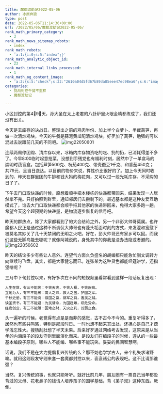 ```yaml
---
title: 魔都渡劫记2022-05-06
author: 冰原奔狼
type: post
date: 2022-05-06T11:14:36+00:00
url: /2022/05/06/魔都渡劫记2022-05-06/
rank_math_primary_category:
  - 3
rank_math_news_sitemap_robots:
  - index
rank_math_robots:
  - 'a:1:{i:0;s:5:"index";}'
rank_math_analytic_object_id:
  - 23
rank_math_internal_links_processed:
  - 1
rank_math_og_content_image:
  - 'a:2:{s:5:"check";s:32:"2610a04d5fd67b89da85eee47ec98ea6";s:6:"images";a:0:{}}'
categories:
  - 挑战封控午餐不重样
  - 魔都渡劫记

---
```

小区封控的第4⃣️9⃣️天，孙大圣在太上老君的八卦炉里火眼金睛都练成了，我们还没有出关。

今天是去库存的决战日。整理出之前的鸡肉半份、加上半个白萝卜、半截莴笋，再做一次清炒鸡块。今天的午餐是蒜泥黄瓜配清炒鸡块。好歹加了莴笋，勉强的可以混过去说跟前几天的不同吧。
<img decoding="async" src="https://i0.wp.com/s2.loli.net/2022/05/06/dqtsr21yGQKT9F8.jpg?w=640&#038;ssl=1" alt="img22050601" data-recalc-dims="1" />

连续两周停团购、清库存以来，冰箱内库存物资吃的吃、扔的扔，已消耗得差不多了。今早8:00临时起意抢菜，没想到手残党也有福利时刻，居然中了一单盒马的崇明时蔬盲盒。包括芦笋500克、杭茄400克、带壳蚕豆1千克、和番茄450克；共79元、且当日送达。以目前的物价来说，算性价比很好的了。加上今天同时收到的、昨天在群里团的牛排和钱大妈的梅花肉，又可以过一段光耗库存、不采购的日子了。

下午去门口取快递的时候，原想着顺手把本楼栋的快递都带回来，结果发现一人居然拿不完。只好拍照到群里，通知邻居们去搬剩下的。最近基本都是这种友爱互助模式了，谁去大门口取快递都会顺手把其他家的快递带回来，免得大家多跑一趟。希望今天这个超预期的快递量，是物流逐步恢复的信号吧。

昨天的群热点，除了大家都看到了的大会结论之外，另一个非彭大帅哥莫属。也许魔都人民正是通过这种不断调侃大帅哥也有蓬头垢面时刻的方式，来发泄和宽慰下被莫名其妙关了几十天禁闭的无明之火吧。好在，彭大帅哥还有家乡可以回。而我们这些无脚鸟能去哪呢？就像阿城说的，身处其中的你我是没办法隐或者避的。
<img decoding="async" src="https://i0.wp.com/s2.loli.net/2022/05/06/x9H1D6YjEeiGUfM.jpg?w=640&#038;ssl=1" alt="img22050602" data-recalc-dims="1" />

昨天的结论多少有些让人意外。连望气方面久负盛名的胡编都只能急忙删文调转方向继续叼飞盘。其实，都是大家健忘而已。连张某为这种货色都能经筵讲学，还指望啥呢？

三月中下旬封控以来，有好多次在不同的短视频里看常看到这样一段话反复出现：

    人生在世，有三不能笑：不笑天灾，不笑人祸，不笑疾病。
    立地为人，有三不能黑：育人之师，救人之医，护国之军。
    千秋史册，有三不能饶：误国之臣，祸军之将，害民之贼。
    读圣贤书，有三不能避：为民请命，为国赴难，临危受命。
    经商创业，有三不能赚：国难之财，天灾之利，贫弱之食。

头一遍听的时候，老觉得有点是是而非的感觉，古不古今不今的。重复听得多了，居然也有些共鸣感，特别是那段时日。一时也想不起来其出处，还担心是自己才疏学浅忘性大。搜肠刮肚想了半天未果。后来好歹通过网络考古发现，这原来是从当年的内涵段子的段友守则里面演化而来。是段友们在编段子的时候，遵从的一些最基本编段子原则，哪些人不能编、哪些事不能玩笑。妥妥的民间智慧啊。

话说，我们不是在大力提倡复兴传统的么？那不妨也学学古人，来个礼失求诸野嘛。就用这则段友守则来套一套魔都封控以来，衮衮诸公的表现吧。这不比请那谁强？

当然，复兴传统的事，也就只能听听。就好比前几年，朋友圈有一票自己当年都没背过的父母、花老鼻子的钱请人培养孩子的国学基础，背《弟子规》这种东西。厥倒。
